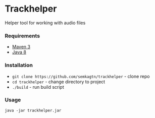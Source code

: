 Trackhelper
===========
Helper tool for working with audio files

### Requirements
* [Maven 3](https://maven.apache.org/download.cgi)
* [Java 8](https://www.oracle.com/technetwork/java/javase/downloads/index.html)

### Installation
* `git clone https://github.com/semkagtn/trackhelper` - clone repo
* `cd trackhelper` - change directory to project
* `./build` - run build script

### Usage
`java -jar trackhelper.jar`

